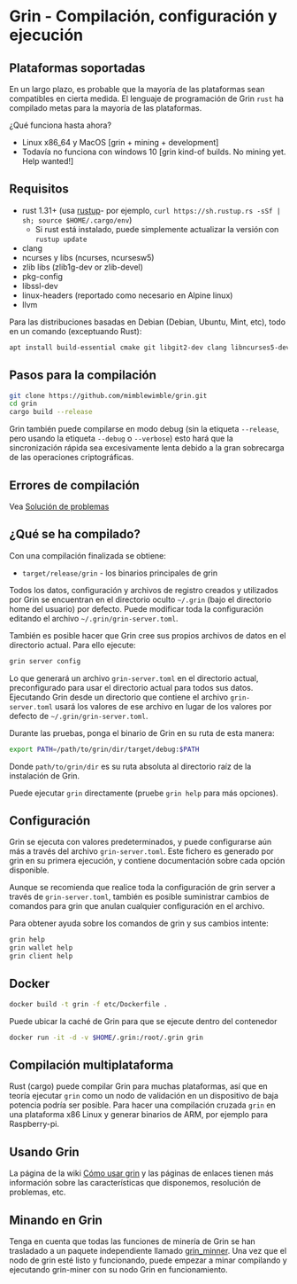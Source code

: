 # Grin - Compilación, configuración y ejecución

## Plataformas soportadas

En un largo plazo, es probable que la mayoría de las plataformas sean compatibles en cierta medida.
El lenguaje de programación de Grin `rust` ha compilado metas para la mayoría de las plataformas.

¿Qué funciona hasta ahora?

* Linux x86\_64 y MacOS [grin + mining + development]
* Todavía no funciona con windows 10 [grin kind-of builds. No mining yet. Help wanted!]

## Requisitos

* rust 1.31+ (usa [rustup]((https://www.rustup.rs/))- por ejemplo, `curl https://sh.rustup.rs -sSf | sh; source $HOME/.cargo/env`)
  * Si rust está instalado, puede simplemente actualizar la versión con  `rustup update`
* clang
* ncurses y libs (ncurses, ncursesw5)
* zlib libs (zlib1g-dev or zlib-devel)
* pkg-config
* libssl-dev
* linux-headers (reportado como necesario en Alpine linux)
* llvm

Para las distribuciones basadas en Debian (Debian, Ubuntu, Mint, etc), todo en un comando (exceptuando Rust):

```sh
apt install build-essential cmake git libgit2-dev clang libncurses5-dev libncursesw5-dev zlib1g-dev pkg-config libssl-dev llvm
```

## Pasos para la compilación

```sh
git clone https://github.com/mimblewimble/grin.git
cd grin
cargo build --release
```

Grin también puede compilarse en modo debug (sin la etiqueta `--release`, pero usando la etiqueta `--debug` o `--verbose`) esto hará que la sincronización rápida sea excesivamente lenta debido a la gran sobrecarga de las operaciones criptográficas.

## Errores de compilación

Vea [Solución de problemas](https://github.com/mimblewimble/docs/wiki/Troubleshooting)

## ¿Qué se ha compilado?

Con una compilación finalizada se obtiene:

* `target/release/grin` - los binarios principales de grin

Todos los datos, configuración y archivos de registro creados y utilizados por Grin se encuentran en el directorio oculto `~/.grin` (bajo el directorio home del usuario) por defecto. Puede modificar toda la configuración editando el archivo `~/.grin/grin-server.toml`.

También es posible hacer que Grin cree sus propios archivos de datos en el directorio actual. Para ello ejecute:

```sh
grin server config
```

Lo que generará un archivo `grin-server.toml` en el directorio actual, preconfigurado para usar el directorio actual para todos sus datos. Ejecutando Grin desde un directorio que contiene el archivo `grin-server.toml` usará los valores de ese archivo en lugar de los valores por defecto de `~/.grin/grin-server.toml`.

Durante las pruebas, ponga el binario de Grin en su ruta de esta manera:

```sh
export PATH=/path/to/grin/dir/target/debug:$PATH
```

Donde `path/to/grin/dir` es su ruta absoluta al directorio raíz de la instalación de Grin.

Puede ejecutar `grin` directamente (pruebe `grin help` para más opciones).

## Configuración

Grin se ejecuta con valores predeterminados, y puede configurarse aún más a través del archivo `grin-server.toml`. Este fichero es generado por grin en su primera ejecución, y contiene documentación sobre cada opción disponible.

Aunque se recomienda que realice toda la configuración de grin server a través de `grin-server.toml`, también es posible suministrar cambios de comandos para grin que anulan cualquier configuración en el archivo.

Para obtener ayuda sobre los comandos de grin y sus cambios intente:

```sh
grin help
grin wallet help
grin client help
```

## Docker

```sh
docker build -t grin -f etc/Dockerfile .
```

Puede ubicar la caché de Grin para que se ejecute dentro del contenedor

```sh
docker run -it -d -v $HOME/.grin:/root/.grin grin
```
## Compilación multiplataforma

Rust (cargo) puede compilar Grin para muchas plataformas, así que en teoría ejecutar `grin` como un nodo de validación en un dispositivo de baja potencia podría ser posible. Para hacer una compilación cruzada `grin` en una plataforma x86 Linux y generar binarios de ARM, por ejemplo para Raspberry-pi.

## Usando Grin

La página de la wiki [Cómo usar grin](https://github.com/mimblewimble/docs/wiki/How-to-use-grin) y las páginas de enlaces tienen más información sobre las características que disponemos, resolución de problemas, etc.

## Minando en Grin

Tenga en cuenta que todas las funciones de minería de Grin se han trasladado a un paquete independiente llamado [grin_minner](https://github.com/mimblewimble/grin-miner). Una vez que el nodo de grin esté listo y funcionando, puede empezar a minar compilando y ejecutando grin-miner con su nodo Grin en funcionamiento.
